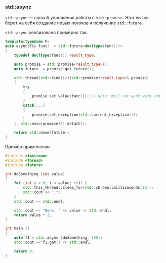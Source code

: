 ### std::async

`std::async` — способ упрощения работы с `std::promise`. Этот вызов берет на себя создание новых потоков и получение `std::future`.

`std::async` реализована примерно так:

```c++
template<typename F>
auto async(F&& func) -> std::future<decltype(func())>
{
    typedef decltype(func()) result_type;

    auto promise = std::promise<result_type>();
    auto future  = promise.get_future();

    std::thread(std::bind([=](std::promise<result_type>& promise)
    {
        try
        {
            promise.set_value(func()); // Note: Will not work with std::promise<void>. Needs some meta-template programming which is out of scope for this question.
        }
        catch(...)
        {
            promise.set_exception(std::current_exception());
        }
    }, std::move(promise))).detach();

    return std::move(future);
}
```

Пример применения:

```c++
#include <iostream>
#include <thread>
#include <future>

int doSomething (int value)
{
    for (int i = 0; i < value; ++i) {
        std::this_thread::sleep_for(std::chrono::milliseconds(10));
        std::cout << ".";
    }
    std::cout << std::endl;

    std::cout << "Done: " << value << std::endl;
    return value * 2;
}

int main ()
{
    auto f1 = std::async (doSomething, 100);
    std::cout << f1.get() << std::endl;

    return 0;
}
```
